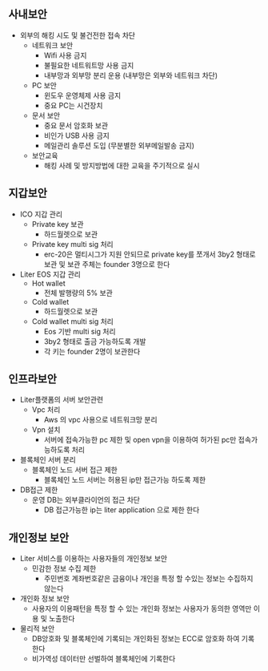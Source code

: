 ## 사내보안	
  - 외부의 해킹 시도 및 불건전한 접속 차단	
    - 네트워크 보안	
      - Wifi 사용 금지
	  - 불필요한 네트워트망 사용 금지
	  - 내부망과 외부망 분리 운용 (내부망은 외부와 네트워크 차단)
  	- PC 보안	 
  	  - 윈도우 운영체제 사용 금지
	  - 중요 PC는 시건장치
	- 문서 보안	
	  - 중요 문서 암호화 보관
	  - 비인가 USB 사용 금지
	  - 메일관리 솔루션 도입 (무분별한 외부메일발송 금지)
	- 보안교육	
	  - 해킹 사례 및 방지방법에 대한 교육을 주기적으로 실시

## 지갑보안	
  - ICO 지갑 관리	
    - Private key 보관
      - 하드월렛으로 보관
	- Private key multi sig 처리	
	  - erc-20은 멀티시그가 지원 안되므로 private key를 쪼개서 3by2 형태로 보관  및 보관 주체는 founder 3명으로 한다
  - Liter EOS 지갑 관리	
    - Hot wallet	
      - 전체 발행량의 5% 보관 
	- Cold wallet	
	  - 하드월렛으로 보관
	- Cold wallet multi sig 처리	
	  - Eos 기반 multi sig 처리
	  - 3by2 형태로 출금 가능하도록 개발
	  - 각 키는 founder 2명이 보관한다

## 인프라보안
  - Liter플랫폼의 서버 보안관련	
    - Vpc 처리	
      - Aws 의 vpc 사용으로 네트워크망 분리
	- Vpn 설치	
	  - 서버에 접속가능한 pc 제한 및 open vpn을 이용하여 허가된 pc만 접속가능하도록 처리
  - 블록체인 서버 분리	
    - 블록체인 노드 서버 접근 제한	
      - 블록체인 노드 서버는 허용된 ip만 접근가능 하도록 제한
  - DB접근 제한	
    - 운영 DB는 외부클라이언의 접근 차단	
      - DB 접근가능한 ip는 liter application 으로 제한 한다

## 개인정보 보안	
  - Liter 서비스를 이용하는 사용자들의 개인정보 보안	
    - 민감한 정보 수집 제한	
      - 주민번호 계좌번호같은 금융이나 개인을 특정 할 수있는 정보는 수집하지 않는다
  - 개인화 정보 보안	
    - 사용자의 이용패턴을 특정 할 수 있는 개인화 정보는 사용자가 동의한 영역만 이용 및 노출한다
  - 물리적 보안	
    - DB앙호화 및 블록체인에 기록되는 개인화된 정보는 ECC로 암호화 하여 기록한다
    - 비가역성 데이터만 선벌하여 블록체인에 기록한다
